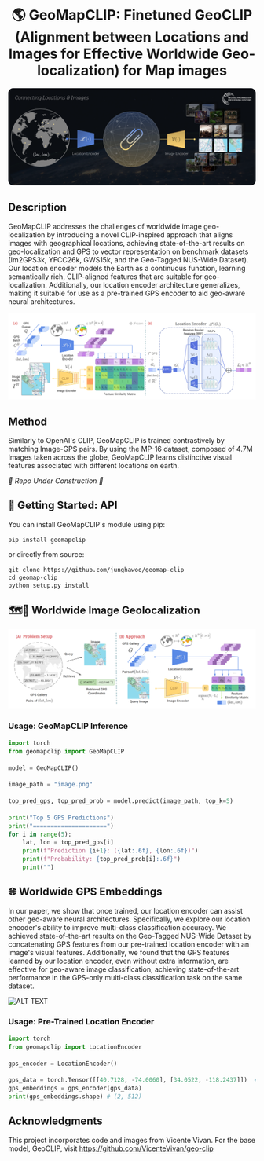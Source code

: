 <div align="center">    
 
# 🌎 GeoMapCLIP: Finetuned GeoCLIP (Alignment between Locations and Images for Effective Worldwide Geo-localization) for Map images

![ALT TEXT](/figures/GeoMapCLIP.png)

</div>


## Description

GeoMapCLIP addresses the challenges of worldwide image geo-localization by introducing a novel CLIP-inspired approach that aligns images with geographical locations, achieving state-of-the-art results on geo-localization and GPS to vector representation on benchmark datasets (Im2GPS3k, YFCC26k, GWS15k, and the Geo-Tagged NUS-Wide Dataset). Our location encoder models the Earth as a continuous function, learning semantically rich, CLIP-aligned features that are suitable for geo-localization. Additionally, our location encoder architecture generalizes, making it suitable for use as a pre-trained GPS encoder to aid geo-aware neural architectures.

![ALT TEXT](/figures/method.png)

## Method

Similarly to OpenAI's CLIP, GeoMapCLIP is trained contrastively by matching Image-GPS pairs. By using the MP-16 dataset, composed of 4.7M Images taken across the globe, GeoMapCLIP learns distinctive visual features associated with different locations on earth.

_🚧 Repo Under Construction 🔨_

## 📎 Getting Started: API

You can install GeoMapCLIP's module using pip:

```
pip install geomapclip
```

or directly from source:

```
git clone https://github.com/junghawoo/geomap-clip
cd geomap-clip
python setup.py install
```

## 🗺️📍 Worldwide Image Geolocalization

![ALT TEXT](/figures/inference.png)

### Usage: GeoMapCLIP Inference

```python
import torch
from geomapclip import GeoMapCLIP

model = GeoMapCLIP()

image_path = "image.png"

top_pred_gps, top_pred_prob = model.predict(image_path, top_k=5)

print("Top 5 GPS Predictions")
print("=====================")
for i in range(5):
    lat, lon = top_pred_gps[i]
    print(f"Prediction {i+1}: ({lat:.6f}, {lon:.6f})")
    print(f"Probability: {top_pred_prob[i]:.6f}")
    print("")
```

## 🌐 Worldwide GPS Embeddings

In our paper, we show that once trained, our location encoder can assist other geo-aware neural architectures. Specifically, we explore our location encoder's ability to improve multi-class classification accuracy. We achieved state-of-the-art results on the Geo-Tagged NUS-Wide Dataset by concatenating GPS features from our pre-trained location encoder with an image's visual features. Additionally, we found that the GPS features learned by our location encoder, even without extra information, are effective for geo-aware image classification, achieving state-of-the-art performance in the GPS-only multi-class classification task on the same dataset.

![ALT TEXT](/figures/downstream-task.png)

### Usage: Pre-Trained Location Encoder

```python
import torch
from geomapclip import LocationEncoder

gps_encoder = LocationEncoder()

gps_data = torch.Tensor([[40.7128, -74.0060], [34.0522, -118.2437]])  # NYC and LA in lat, lon
gps_embeddings = gps_encoder(gps_data)
print(gps_embeddings.shape) # (2, 512)
```
## Acknowledgments
This project incorporates code and images from Vicente Vivan. For the base model, GeoCLIP, visit https://github.com/VicenteVivan/geo-clip 

